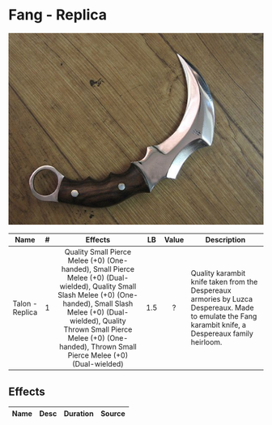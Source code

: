 # Fang - Replica

![Copyright](Fang-Replica.png)

|      Name      | # |                                             Effects                                             | LB | Value | Description                                                                                                                                           |
| :-------------: | :-: | :---------------------------------------------------------------------------------------------: | :-: | :---: | ----------------------------------------------------------------------------------------------------------------------------------------------------- |
| Talon - Replica | 1 | Quality Small Pierce Melee (+0) (One-handed), Small Pierce Melee (+0) (Dual-wielded), Quality Small Slash Melee (+0) (One-handed), Small Slash Melee (+0) (Dual-wielded), Quality Thrown Small Pierce Melee (+0) (One-handed), Thrown Small Pierce Melee (+0) (Dual-wielded) | 1.5 |   ?   | Quality karambit knife taken from the Despereaux armories by Luzca Despereaux. Made to emulate the Fang karambit knife, a Despereaux family heirloom. |

## Effects

| Name | Desc | Duration | Source |
| :--- | :--: | :------: | :----: |
